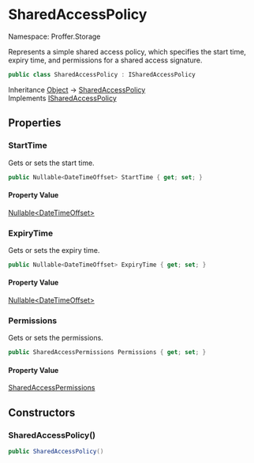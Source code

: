 # SharedAccessPolicy

Namespace: Proffer.Storage

Represents a simple shared access policy, which specifies the start time, expiry time, and permissions for a shared access signature.

```csharp
public class SharedAccessPolicy : ISharedAccessPolicy
```

Inheritance [Object](https://docs.microsoft.com/en-us/dotnet/api/system.object) → [SharedAccessPolicy](./proffer.storage.sharedaccesspolicy)<br>
Implements [ISharedAccessPolicy](./proffer.storage.isharedaccesspolicy)

## Properties

### **StartTime**

Gets or sets the start time.

```csharp
public Nullable<DateTimeOffset> StartTime { get; set; }
```

#### Property Value

[Nullable&lt;DateTimeOffset&gt;](https://docs.microsoft.com/en-us/dotnet/api/system.nullable-1)<br>

### **ExpiryTime**

Gets or sets the expiry time.

```csharp
public Nullable<DateTimeOffset> ExpiryTime { get; set; }
```

#### Property Value

[Nullable&lt;DateTimeOffset&gt;](https://docs.microsoft.com/en-us/dotnet/api/system.nullable-1)<br>

### **Permissions**

Gets or sets the permissions.

```csharp
public SharedAccessPermissions Permissions { get; set; }
```

#### Property Value

[SharedAccessPermissions](./proffer.storage.sharedaccesspermissions)<br>

## Constructors

### **SharedAccessPolicy()**



```csharp
public SharedAccessPolicy()
```
